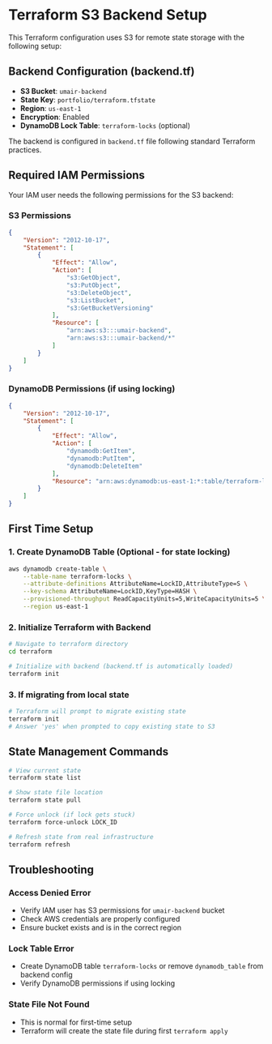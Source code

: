 # Terraform S3 Backend Setup

This Terraform configuration uses S3 for remote state storage with the following setup:

## Backend Configuration (backend.tf)
- **S3 Bucket**: `umair-backend`
- **State Key**: `portfolio/terraform.tfstate`
- **Region**: `us-east-1`
- **Encryption**: Enabled
- **DynamoDB Lock Table**: `terraform-locks` (optional)

The backend is configured in `backend.tf` file following standard Terraform practices.

## Required IAM Permissions

Your IAM user needs the following permissions for the S3 backend:

### S3 Permissions
```json
{
    "Version": "2012-10-17",
    "Statement": [
        {
            "Effect": "Allow",
            "Action": [
                "s3:GetObject",
                "s3:PutObject",
                "s3:DeleteObject",
                "s3:ListBucket",
                "s3:GetBucketVersioning"
            ],
            "Resource": [
                "arn:aws:s3:::umair-backend",
                "arn:aws:s3:::umair-backend/*"
            ]
        }
    ]
}
```

### DynamoDB Permissions (if using locking)
```json
{
    "Version": "2012-10-17",
    "Statement": [
        {
            "Effect": "Allow",
            "Action": [
                "dynamodb:GetItem",
                "dynamodb:PutItem",
                "dynamodb:DeleteItem"
            ],
            "Resource": "arn:aws:dynamodb:us-east-1:*:table/terraform-locks"
        }
    ]
}
```

## First Time Setup

### 1. Create DynamoDB Table (Optional - for state locking)
```bash
aws dynamodb create-table \
    --table-name terraform-locks \
    --attribute-definitions AttributeName=LockID,AttributeType=S \
    --key-schema AttributeName=LockID,KeyType=HASH \
    --provisioned-throughput ReadCapacityUnits=5,WriteCapacityUnits=5 \
    --region us-east-1
```

### 2. Initialize Terraform with Backend
```bash
# Navigate to terraform directory
cd terraform

# Initialize with backend (backend.tf is automatically loaded)
terraform init
```

### 3. If migrating from local state
```bash
# Terraform will prompt to migrate existing state
terraform init
# Answer 'yes' when prompted to copy existing state to S3
```

## State Management Commands

```bash
# View current state
terraform state list

# Show state file location
terraform state pull

# Force unlock (if lock gets stuck)
terraform force-unlock LOCK_ID

# Refresh state from real infrastructure
terraform refresh
```

## Troubleshooting

### Access Denied Error
- Verify IAM user has S3 permissions for `umair-backend` bucket
- Check AWS credentials are properly configured
- Ensure bucket exists and is in the correct region

### Lock Table Error
- Create DynamoDB table `terraform-locks` or remove `dynamodb_table` from backend config
- Verify DynamoDB permissions if using locking

### State File Not Found
- This is normal for first-time setup
- Terraform will create the state file during first `terraform apply`